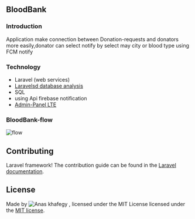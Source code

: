 ## BloodBank

### Introduction

   Application make connection between Donation-requests and donators more easily,donator can select notify by select may city or blood type using FCM notify
    
### Technology

<ul>
    <li>Laravel (web services)</li>
     <li><a href="https://laravelsd.com">Laravelsd database analysis</a></li>
    <li>SQL</li>
    <li>using Api firebase notification</li>
    <li><a href="https://github.com/Zizaco/entrust">Admin-Panel LTE</a></li>
</ul>

### BloodBank-flow

   ![flow](https://user-images.githubusercontent.com/25870922/64386492-93a09a00-d039-11e9-99ee-c38267ea2abc.jpg)

## Contributing

   Laravel framework! The contribution guide can be found in the [Laravel documentation](https://laravel.com/docs/contributions).

## License

Made by ![Anas khafegy](https://github.com/anaskhafegui) , licensed under the MIT License licensed under the [MIT license](https://opensource.org/licenses/MIT).
